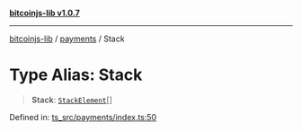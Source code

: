 [**bitcoinjs-lib v1.0.7**](../../../README.md)

***

[bitcoinjs-lib](../../../README.md) / [payments](../README.md) / Stack

# Type Alias: Stack

> **Stack**: [`StackElement`](StackElement.md)[]

Defined in: [ts\_src/payments/index.ts:50](https://github.com/sCrypt-Inc/bitcoinjs-lib/blob/e3b2d1c4c35cd925f8b17063dc9eb0300cab46a2/ts_src/payments/index.ts#L50)
